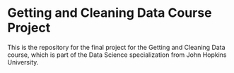 # Getting and Cleaning Data Course Project

This is the repository for the final project for the Getting and Cleaning Data course, which is part of the Data Science specialization from John Hopkins University.
